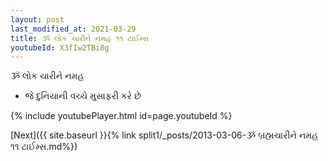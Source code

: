 ```yaml
---
layout: post
last_modified_at: 2021-03-29
title: ૐ લોક ચારીને નમહ ૧૧ ટાઈમ્સ
youtubeId: X3fIw2TBi8g
---
```

 
 
 ૐ લોક ચારીને નમહ  
 
 -  જે દુનિયાની વચ્ચે મુસાફરી કરે છે 
 
  
 
  
 
 
 
 
 
 


{% include youtubePlayer.html id=page.youtubeId %}
 
[Next]({{ site.baseurl }}{% link  split1/_posts/2013-03-06-ૐ બ્રહ્મચારીને નમહ ૧૧ ટાઈમ્સ.md%})
 
